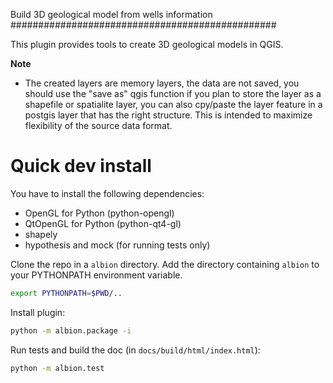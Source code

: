 Build 3D geological model from wells information
################################################

This plugin provides tools to create 3D geological models in QGIS.

**Note** 
  - The created layers are memory layers, the data are not saved, you should use the "save as" qgis function if you plan to store the layer as a shapefile or spatialite layer, you can also cpy/paste the layer feature in a postgis layer that has the right structure. This is intended to maximize flexibility of the source data format.

Quick dev install
=================

You have to install the following dependencies:

  - OpenGL for Python (python-opengl)
  - QtOpenGL for Python (python-qt4-gl)
  - shapely
  - hypothesis and mock (for running tests only)

Clone the repo in a `albion` directory. Add the directory containing `albion` to your PYTHONPATH environment variable.

```sh
export PYTHONPATH=$PWD/..
```

Install plugin:
```sh
python -m albion.package -i
```

Run tests and build the doc (in `docs/build/html/index.html`):
```sh
python -m albion.test
```


